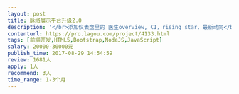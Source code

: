 ```yaml
---                
layout: post       
title: 脉络展示平台升级2.0           
description: '</br>添加仪表盘里的 医生overview, CI，rising star，最新动向</br>网络图-策略层面基于关系的社群划分及智能策略推荐模式</br>网络图-战术层面，从具体活动出发推荐专家</br>Profile 页面加入ego network 进行智能推荐</br>用户组之间共享数据</br>'     
contenturl: https://pro.lagou.com/project/4133.html      
tags: [前端开发,HTML5,Bootstrap,NodeJS,JavaScript]            
salary: 20000-30000元          
publish_time: 2017-08-29 14:54:59         
review: 1681人                   
apply: 1人                   
recommend: 3人                   
time_range: 1-3个月              
---                 
```

